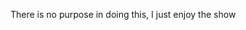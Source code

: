 There is no purpose in doing this, I just enjoy the show
<!---
Joint-Descent/Joint-Descent is a ✨ special ✨ repository because its `README.md` (this file) appears on your GitHub profile.
You can click the Preview link to take a look at your changes.
--->
